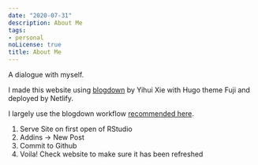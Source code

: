 ```yaml
---
date: "2020-07-31"
description: About Me
tags:
- personal
noLicense: true
title: About Me
---
```


A dialogue with myself.

I made this website using [blogdown](https://bookdown.org/yihui/blogdown/) by Yihui Xie with Hugo theme Fuji and deployed by Netlify.

I largely use the blogdown workflow [recommended here](https://bookdown.org/yihui/blogdown/workflow.html). 

1. Serve Site on first open of RStudio
2. Addins -> New Post
3. Commit to Github 
4. Voila! Check website to make sure it has been refreshed









